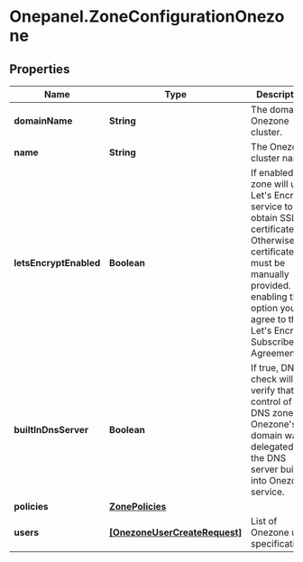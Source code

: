 # Onepanel.ZoneConfigurationOnezone

## Properties
Name | Type | Description | Notes
------------ | ------------- | ------------- | -------------
**domainName** | **String** | The domain of Onezone cluster. | [optional] 
**name** | **String** | The Onezone cluster name. | [optional] 
**letsEncryptEnabled** | **Boolean** | If enabled the zone will use Let&#39;s Encrypt service to obtain SSL certificates. Otherwise certificates must be manually provided. By enabling this option you agree to the Let&#39;s Encrypt Subscriber Agreement.  | [optional] [default to false]
**builtInDnsServer** | **Boolean** | If true, DNS check will verify that control of DNS zone for Onezone&#39;s domain was delegated to the DNS server built into Onezone service.  | [optional] 
**policies** | [**ZonePolicies**](ZonePolicies.md) |  | [optional] 
**users** | [**[OnezoneUserCreateRequest]**](OnezoneUserCreateRequest.md) | List of Onezone user specifications. | [optional] 


